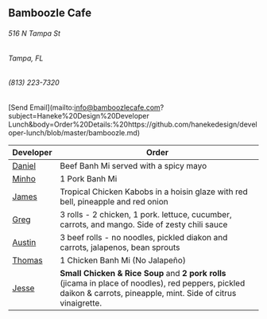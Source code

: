 ## Bamboozle Cafe
###### 516 N Tampa St
###### Tampa, FL
###### (813) 223-7320
[Send Email](mailto:info@bamboozlecafe.com?subject=Haneke%20Design%20Developer Lunch&body=Order%20Details:%20https://github.com/hanekedesign/developer-lunch/blob/master/bamboozle.md)

Developer     | Order
--------------|---------------------
[Daniel](https://github.com/dtartaglia)           	| Beef Banh Mi served with a spicy mayo
[Minho](https://github.com/minhochoi)               |  1 Pork Banh Mi 
[James](https://github.com/jlandrum)                | Tropical Chicken Kabobs in a hoisin glaze with red bell, pineapple and red onion
[Greg](https://github.com/greghochsprung)           | 3 rolls - 2 chicken, 1 pork. lettuce, cucumber, carrots, and mango. Side of zesty chili sauce
[Austin](https://github.com/austinmccarthy-haneke)  | 3 beef rolls - no noodles, pickled diakon and carrots, jalapenos, bean sprouts
[Thomas](https://github.com/ThomasKomarnicki)       | 1 Chicken Banh Mi (No Jalapeño)
[Jesse](https://github.com/jessecurry)              | **Small Chicken & Rice Soup** and **2 pork rolls** (jicama in place of noodles), red peppers, pickled daikon & carrots, pineapple, mint. Side of citrus vinaigrette.
